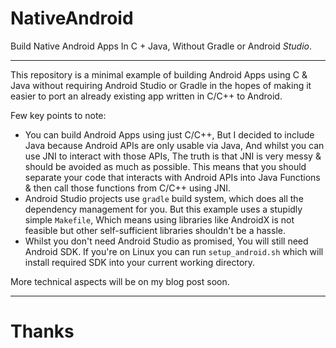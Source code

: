 # NativeAndroid
Build Native Android Apps In C + Java, Without Gradle or
Android _Studio_.

---

This repository is a minimal example of building Android Apps
using C & Java without requiring Android Studio or Gradle in
the hopes of making it easier to port an already existing app
written in C/C++ to Android.

Few key points to note:
- You can build Android Apps using just C/C++, But I decided
  to include Java because Android APIs are only usable via
  Java, And whilst you can use JNI to interact with those
  APIs, The truth is that JNI is very messy & should be avoided
  as much as possible. This means that you should separate your
  code that interacts with Android APIs into Java Functions &
  then call those functions from C/C++ using JNI.
- Android Studio projects use `gradle` build system, which
  does all the dependency management for you. But this example
  uses a stupidly simple `Makefile`, Which means using libraries
  like AndroidX is not feasible but other self-sufficient
  libraries shouldn't be a hassle.
- Whilst you don't need Android Studio as promised, You will
  still need Android SDK. If you're on Linux you can run
  `setup_android.sh` which will install required SDK into your
  current working directory.

More technical aspects will be on my blog post soon.

---

# Thanks
